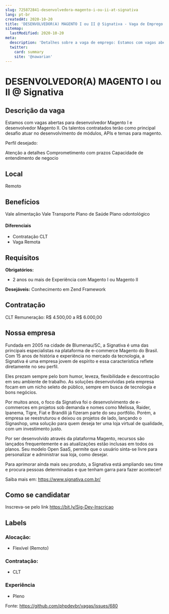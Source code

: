 ```yaml
---
slug: 725872841-desenvolvedora-magento-i-ou-ii-at-signativa
lang: pt-br
createdAt: 2020-10-20
title: 'DESENVOLVEDOR(A) MAGENTO I ou II @ Signativa - Vaga de Emprego'
sitemap:
  lastModified: 2020-10-20
meta:
  description: 'Detalhes sobre a vaga de emprego: Estamos com vagas abertas para desenvolvedor Magento I e desenvolvedor Magento II. Os talentos contratados terão como principal desafio atuar no desenvolvimento de módulos, APIs e temas para magento. Perfil desejado: Atenção a detalhes Comprometimento com prazos Capacidade de entendimento de negocio'
  twitter:
    card: summary
    site: '@nawarian'
---
```


# DESENVOLVEDOR(A) MAGENTO I ou II @ Signativa

## Descrição da vaga

Estamos com vagas abertas para desenvolvedor Magento I  e desenvolvedor Magento II. Os talentos contratados terão como principal desafio atuar no desenvolvimento de módulos, APIs e temas para magento.

Perfil desejado:

Atenção a detalhes 
Comprometimento com prazos
Capacidade de entendimento de negocio

## Local

Remoto

## Benefícios

Vale alimentação 
Vale Transporte 
Plano de Saúde
Plano odontológico

#### Diferenciais

- Contratação CLT
- Vaga Remota

## Requisitos

**Obrigatórios:**
- 2 anos ou mais de Experiência com Magento I ou Magento II

**Desejáveis:**
Conhecimento em Zend Framework

## Contratação

CLT
Remuneração: R$ 4.500,00 a R$ 6.000,00

## Nossa empresa

Fundada em 2005 na cidade de Blumenau/SC, a Signativa é uma das principais especialistas na plataforma de e-commerce Magento do Brasil. Com 15 anos de história e experiência no mercado da tecnologia, a Signativa é uma empresa jovem de espírito e essa característica reflete diretamente no seu perfil. 

Eles prezam sempre pelo bom humor, leveza, flexibilidade e descontração em seu ambiente de trabalho. As soluções desenvolvidas pela empresa focam em um nicho seleto de público, sempre em busca de tecnologia e bons negócios.

Por muitos anos, o foco da Signativa foi o desenvolvimento de e-commerces em projetos sob demanda e nomes como Melissa, Raider, Ipanema, Tigre, Fiat e Brandili já fizeram parte do seu portfólio. Porém, a empresa se reestruturou e deixou os projetos de lado, lançando o Signashop, uma solução para quem deseja ter uma loja virtual de qualidade, com um investimento justo.

Por ser desenvolvido através da plataforma Magento, recursos são lançados frequentemente e as atualizações estão inclusas em todos os planos. Seu modelo Open SaaS, permite que o usuário sinta-se livre para personalizar e administrar sua loja, como desejar.

Para aprimorar ainda mais seu produto, a Signativa está ampliando seu time e procura pessoas determinadas e que tenham garra para fazer acontecer!

Saiba mais em: https://www.signativa.com.br/      

## Como se candidatar

Inscreva-se pelo link https://bit.ly/Sig-Dev-Inscricao

## Labels

### Alocação:
- Flexível (Remoto)


### Contratação:
- CLT

### Experiência
- Pleno

Fonte: https://github.com/phpdevbr/vagas/issues/680